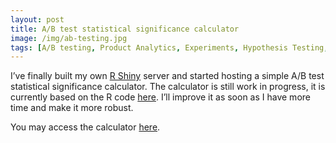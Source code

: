 ```yaml
---
layout: post
title: A/B test statistical significance calculator
image: /img/ab-testing.jpg
tags: [A/B testing, Product Analytics, Experiments, Hypothesis Testing, Growth Analytics, Marketing Analytics, Web Analytics, Conversion, Optimisation]
---
```


I’ve finally built my own [R Shiny](https://shiny.rstudio.com/) server and started hosting a simple A/B test statistical significance calculator. The calculator is still work in progress, it is currently based on the R code [here](https://github.com/Jverma/Significance-in-A-B-testing). I’ll improve it as soon as I have more time and make it more robust.
 
You may access the calculator [here](https://app.gorkemmeral.com/shiny/A-B-test-significance-calculator/). 
